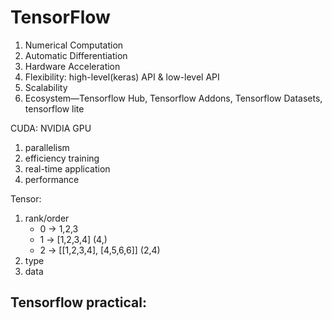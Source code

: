 # TensorFlow

1. Numerical Computation
2. Automatic Differentiation
3. Hardware Acceleration
4. Flexibility: high-level(keras) API & low-level API
5. Scalability
6. Ecosystem—Tensorflow Hub, Tensorflow Addons, Tensorflow Datasets, tensorflow lite

CUDA: NVIDIA GPU

1. parallelism
2. efficiency training
3. real-time application
4. performance

Tensor:

1. rank/order
    - 0 -> 1,2,3
    - 1 -> [1,2,3,4] (4,)
    - 2 -> [[1,2,3,4], [4,5,6,6]] (2,4)
2. type
3. data

## Tensorflow practical:
